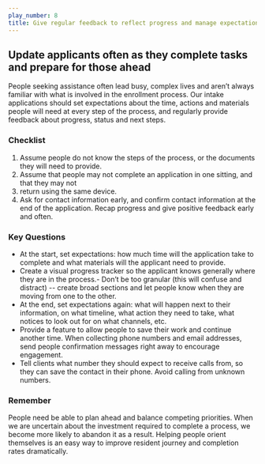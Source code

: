 ```yaml
---
play_number: 8
title: Give regular feedback to reflect progress and manage expectations
---
```


## Update applicants often as they complete tasks and prepare for those ahead

People seeking assistance often lead busy, complex lives and aren’t always familiar with what is involved in the enrollment process. Our intake applications should set expectations about the time, actions and materials people will need at every step of the process, and regularly provide feedback about progress, status and next steps.

### Checklist
1. Assume people do not know the steps of the process, or the documents they will need to provide.
2. Assume that people may not complete an application in one sitting, and that they may not 
3. return using the same device.
4. Ask for contact information early, and confirm contact information at the end of the application.
Recap progress and give positive feedback early and often.


### Key Questions
- At the start, set expectations: how much time will the application take to complete and what materials will the applicant need to provide.
- Create a visual progress tracker so the applicant knows generally where they are in the process.- Don’t be too granular (this will confuse and distract) -- create broad sections and let people know when they are moving from one to the other.
- At the end, set expectations again: what will happen next to their information, on what timeline, what action they need to take, what notices to look out for on what channels, etc. 
- Provide a feature to allow people to save their work and continue another time.
When collecting phone numbers and email addresses, send people confirmation messages right away to encourage engagement.
- Tell clients what number they should expect to receive calls from, so they can save the contact in their phone. Avoid calling from unknown numbers.

### Remember
People need be able to plan ahead and balance competing priorities. When we are uncertain about the investment required to complete a process, we become more likely to abandon it as a result. Helping people orient themselves is an easy way to improve resident journey and completion rates dramatically.

